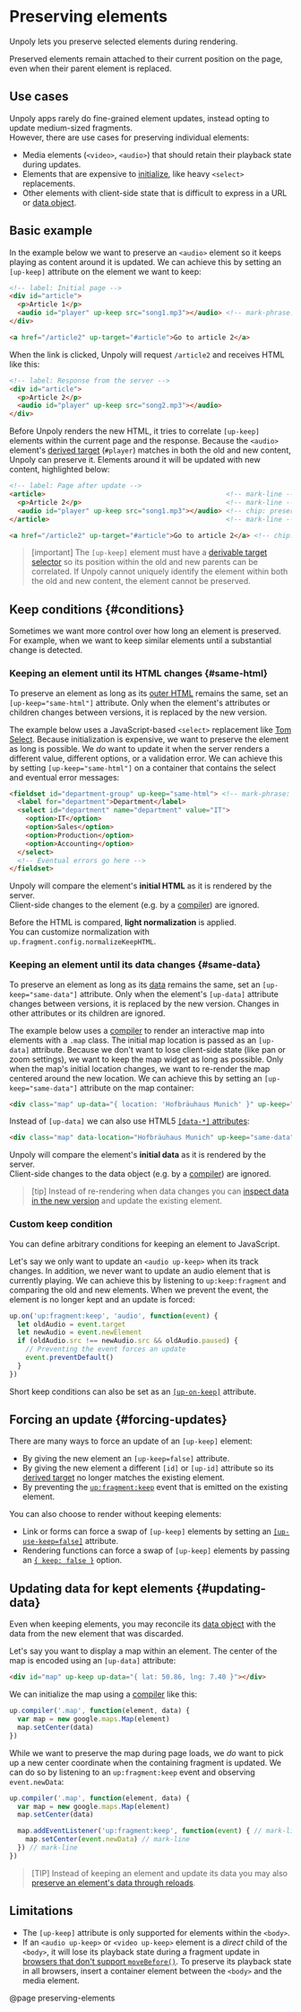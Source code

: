 Preserving elements
===================

Unpoly lets you preserve selected elements during rendering.

Preserved elements remain attached to their current position on the page, even when their parent element is replaced.


## Use cases

Unpoly apps rarely do fine-grained element updates, instead opting to update medium-sized fragments.\
However, there are use cases for preserving individual elements:

- Media elements (`<video>`, `<audio>`) that should retain their playback state during updates.
- Elements that are expensive to [initialize](/up.compiler), like heavy `<select>` replacements.
- Other elements with client-side state that is difficult to express in a URL or [data object](/data).

## Basic example

In the example below we want to preserve an `<audio>` element so it keeps playing
as content around it is updated. We can achieve this by setting an `[up-keep]` attribute
on the element we want to keep:

```html
<!-- label: Initial page -->
<div id="article">
  <p>Article 1</p>
  <audio id="player" up-keep src="song1.mp3"></audio> <!-- mark-phrase: up-keep -->
</div>

<a href="/article2" up-target="#article">Go to article 2</a>
```

When the link is clicked, Unpoly will request `/article2` and receives HTML like this:

```html
<!-- label: Response from the server -->
<div id="article">
  <p>Article 2</p>
  <audio id="player" up-keep src="song2.mp3"></audio>
</div>
```

Before Unpoly renders the new HTML, it tries to correlate `[up-keep]` elements within the current page
and the response.
Because the `<audio>` element's  [derived target](/target-derivation) (`#player`) matches in both the old and new content,
Unpoly can preserve it. Elements around it will be updated with new content, highlighted below:

```html
<!-- label: Page after update -->
<article>                                             <!-- mark-line -->
  <p>Article 2</p>                                    <!-- mark-line -->
  <audio id="player" up-keep src="song1.mp3"></audio> <!-- chip: preserved -->
</article>                                            <!-- mark-line -->

<a href="/article2" up-target="#article">Go to article 2</a> <!-- chip: not targeted -->
```


> [important]
> The `[up-keep]` element must have a [derivable target selector](/target-derivation)
> so its position within the old and new parents can be correlated.
> If Unpoly cannot uniquely identify the element within
> both the old and new content, the element cannot be preserved.



## Keep conditions {#conditions}

Sometimes we want more control over how long an element is preserved. For example, when we want to keep
similar elements until a substantial change is detected. 


### Keeping an element until its HTML changes {#same-html}

To preserve an element as long as its [outer HTML](https://developer.mozilla.org/en-US/docs/Web/API/Element/outerHTML) remains the same,
set an `[up-keep="same-html"]` attribute. Only when the element's attributes or children changes between versions,
it is replaced by the new version.

The example below uses a JavaScript-based `<select>` replacement like [Tom Select](https://tom-select.js.org/).
Because initialization is expensive, we want to preserve the element as long is possible. We *do* want to update
it when the server renders a different value, different options, or a validation error.
We can achieve this by setting `[up-keep="same-html"]` on a container that contains the select
and eventual error messages:

```html
<fieldset id="department-group" up-keep="same-html"> <!-- mark-phrase: same-html -->
  <label for="department">Department</label>
  <select id="department" name="department" value="IT">
    <option>IT</option>
    <option>Sales</option>
    <option>Production</option>
    <option>Accounting</option>
  </select>
  <!-- Eventual errors go here -->
</fieldset>
```

Unpoly will compare the element's **initial HTML** as it is rendered by the server.\
Client-side changes to the element (e.g. by a [compiler](/up.compiler)) are ignored.

Before the HTML is compared, **light normalization** is applied.\
You can customize normalization with `up.fragment.config.normalizeKeepHTML`.

### Keeping an element until its data changes {#same-data}

To preserve an element as long as its [data](/data) remains the same,
set an `[up-keep="same-data"]` attribute. Only when the element's `[up-data]` attribute changes between versions,
it is replaced by the new version. Changes in other attributes or its children are ignored.

The example below uses a [compiler](/up.compiler) to render an interactive map into elements with a `.map` class.
The initial map location is passed as an `[up-data]` attribute.
Because we don't want to lose client-side state (like pan or zoom settings), we want to keep the map widget
as long as possible. Only when the map's initial location changes, we want to re-render the map
centered around the new location. We can achieve this by setting an `[up-keep="same-data"]` attribute on
the map container:

```html
<div class="map" up-data="{ location: 'Hofbräuhaus Munich' }" up-keep="same-data"></div> <!-- mark-phrase: same-data -->
```

Instead of `[up-data]` we can also use HTML5 [`[data-*]` attributes](https://developer.mozilla.org/en-US/docs/Learn/HTML/Howto/Use_data_attributes):

```html
<div class="map" data-location="Hofbräuhaus Munich" up-keep="same-data"></div> <!-- mark-phrase: data-location -->
```

Unpoly will compare the element's **initial data** as it is rendered by the server.\
Client-side changes to the data object (e.g. by a [compiler](/up.compiler)) are ignored.

> [tip]
> Instead of re-rendering when data changes you can [inspect data in the new version](#updating-data)
> and update the existing element.


### Custom keep condition

You can define arbitrary conditions for keeping an element to JavaScript.

Let's say we only want to update an `<audio up-keep>` when its track changes.
In addition, we never want to update an audio element that is currently playing. 
We can achieve this by listening to `up:keep:fragment` and comparing the old and new elements.
When we prevent the event, the element is no longer kept and an update is forced:

```js
up.on('up:fragment:keep', 'audio', function(event) {
  let oldAudio = event.target
  let newAudio = event.newElement
  if (oldAudio.src !== newAudio.src && oldAudio.paused) {
    // Preventing the event forces an update
    event.preventDefault()
  }
})
```

Short keep conditions can also be set as an [`[up-on-keep]`](/up-keep#up-on-keep) attribute. 

## Forcing an update {#forcing-updates}

There are many ways to force an update of an `[up-keep]` element:

- By giving the new element an `[up-keep=false]` attribute.
- By giving the new element a different `[id]` or `[up-id]` attribute so its [derived target](/target-derivation) no longer matches the existing element.
- By preventing the [`up:fragment:keep`](/up:fragment:keep) event that is emitted on the existing element.

You can also choose to render without keeping elements:

- Link or forms can force a swap of `[up-keep]` elements by setting an [`[up-use-keep=false]`](/up-follow#up-use-keep) attribute.
- Rendering functions can force a swap of `[up-keep]` elements by passing an [`{ keep: false }`](/up.render#options.keep) option.



## Updating data for kept elements {#updating-data}

Even when keeping elements, you may reconcile its [data object](/data) with the data
from the new element that was discarded.

Let's say you want to display a map within an element. The center of the map
is encoded using an `[up-data]` attribute:

```html
<div id="map" up-keep up-data="{ lat: 50.86, lng: 7.40 }"></div>
```

We can initialize the map using a [compiler](/up.compiler) like this:

```js
up.compiler('.map', function(element, data) {
  var map = new google.maps.Map(element)
  map.setCenter(data)
})
```

While we want to preserve the map during page loads, we *do* want to pick up
a new center coordinate when the containing fragment is updated. We can do so by
listening to an `up:fragment:keep` event and observing `event.newData`:

```js
up.compiler('.map', function(element, data) {
  var map = new google.maps.Map(element)
  map.setCenter(data)

  map.addEventListener('up:fragment:keep', function(event) { // mark-line
    map.setCenter(event.newData) // mark-line
  }) // mark-line
})
```

> [TIP]
> Instead of keeping an element and update its data you may also
> [preserve an element's data through reloads](/data#preserving).

## Limitations

- The `[up-keep]` attribute is only supported for elements within the `<body>`.
- If an `<audio up-keep>` or `<video up-keep>` element is a *direct* child of the `<body>`,
  it will lose its playback state during a fragment update in
  [browsers that don't support `moveBefore()`](https://caniuse.com/mdn-api_element_movebefore).
  To preserve its playback state in all browsers,
  insert a container element between the `<body>` and the media element.


@page preserving-elements
